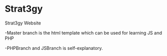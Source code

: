 # Strat3gy
Strat3gy Website

-Master branch is the html template which can be used for learning JS and PHP

-PHPBranch and JSBranch is self-explanatory.
